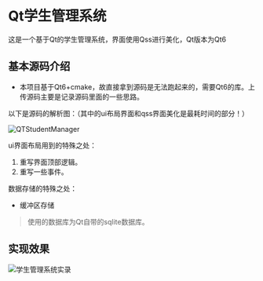 # Qt学生管理系统
这是一个基于Qt的学生管理系统，界面使用Qss进行美化，Qt版本为Qt6

## 基本源码介绍

* 本项目基于Qt6+cmake，故直接拿到源码是无法跑起来的，需要Qt6的库。上传源码主要是记录源码里面的一些思路。

以下是源码的解析图：（其中的ui布局界面和qss界面美化是最耗时间的部分！）



![QTStudentManager](https://s2.loli.net/2022/02/03/7ntiJcOkEhqQz1M.png)

ui界面布局用到的特殊之处：

1. 重写界面顶部逻辑。
2. 重写一些事件。

数据存储的特殊之处：

* 缓冲区存储

>使用的数据库为Qt自带的sqlite数据库。

## 实现效果

![学生管理系统实录](https://s2.loli.net/2022/02/03/FPWebao4MVwJ37h.gif)

